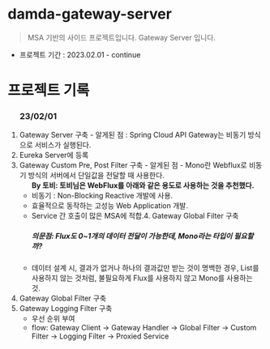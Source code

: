 # damda-gateway-server
> MSA 기반의 사이드 프로젝트입니다.
> Gateway Server 입니다.

- 프로젝트 기간 : 2023.02.01 - continue

# 프로젝트 기록
<ol>
<h3>23/02/01</h3>
    <li>Gateway Server 구축 - 알게된 점 : Spring Cloud API Gateway는 비동기 방식으로 서비스가 실행된다.</li>
    <li>Eureka Server에 등록</li>
    <li>
        Gateway Custom Pre, Post Filter 구축 - 알게된 점 - Mono란 Webflux로 비동기 방식의 서버에서 단일값을 전달할 때 사용한다.
        <ul>
            <b>By 토비: 토비님은 WebFlux를 아래와 같은 용도로 사용하는 것을 추천했다.</b>
            <li>비동기 : Non-Blocking Reactive 개발에 사용.</li>
            <li>효율적으로 동작하는 고성능 Web Application 개발.</li>
            <li>Service 간 호출이 많은 MSA에 적합.4. Gateway Global Filter 구축</li>
        </ul>
        <ul>
            <h5>의문점: Flux도 0~1개의 데이터 전달이 가능한데, Mono라는 타입이 필요할까?</h5>
            <li>데이터 설계 시, 결과가 없거나 하나의 결과값만 받는 것이 명백한 경우,  List를 사용하지 않는 것처럼, 불필요하게 Flux를 사용하지 않고 Mono를 사용하는 것.</li>
        </ul
    </li>
    <li>Gateway Global Filter 구축</li>
    <li>Gateway Logging Filter 구축
        <ul>
        <li>우선 순위 부여</li>
        <li>flow: Gateway Client -> Gateway Handler -> Global Filter -> Custom Filter -> Logging Filter -> Proxied Service</li>
        </ul>
    </li>
    
</ol>



